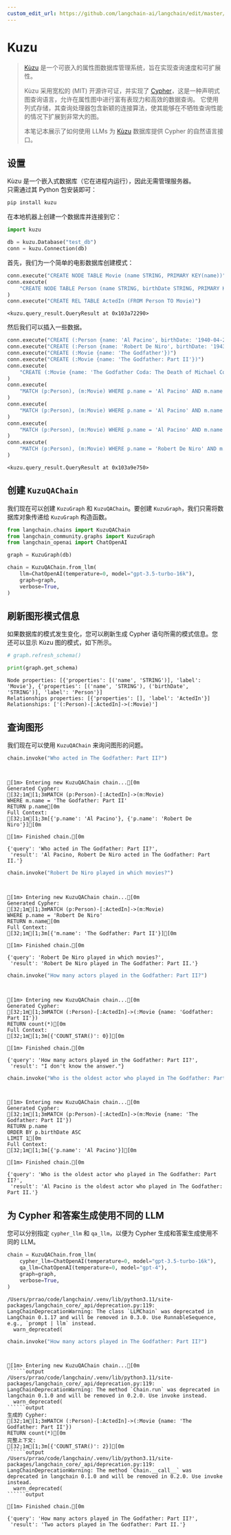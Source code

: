```yaml
---
custom_edit_url: https://github.com/langchain-ai/langchain/edit/master/docs/docs/integrations/graphs/kuzu_db.ipynb
---
```


# Kuzu

>[Kùzu](https://kuzudb.com) 是一个可嵌入的属性图数据库管理系统，旨在实现查询速度和可扩展性。
> 
> Kùzu 采用宽松的 (MIT) 开源许可证，并实现了 [Cypher](https://en.wikipedia.org/wiki/Cypher_(query_language))，这是一种声明式图查询语言，允许在属性图中进行富有表现力和高效的数据查询。
> 它使用列式存储，其查询处理器包含新颖的连接算法，使其能够在不牺牲查询性能的情况下扩展到非常大的图。
> 
> 本笔记本展示了如何使用 LLMs 为 [Kùzu](https://kuzudb.com) 数据库提供 Cypher 的自然语言接口。

## 设置

Kùzu 是一个嵌入式数据库（它在进程内运行），因此无需管理服务器。  
只需通过其 Python 包安装即可：

```bash
pip install kuzu
```

在本地机器上创建一个数据库并连接到它：

```python
import kuzu

db = kuzu.Database("test_db")
conn = kuzu.Connection(db)
```

首先，我们为一个简单的电影数据库创建模式：

```python
conn.execute("CREATE NODE TABLE Movie (name STRING, PRIMARY KEY(name))")
conn.execute(
    "CREATE NODE TABLE Person (name STRING, birthDate STRING, PRIMARY KEY(name))"
)
conn.execute("CREATE REL TABLE ActedIn (FROM Person TO Movie)")
```



```output
<kuzu.query_result.QueryResult at 0x103a72290>
```


然后我们可以插入一些数据。

```python
conn.execute("CREATE (:Person {name: 'Al Pacino', birthDate: '1940-04-25'})")
conn.execute("CREATE (:Person {name: 'Robert De Niro', birthDate: '1943-08-17'})")
conn.execute("CREATE (:Movie {name: 'The Godfather'})")
conn.execute("CREATE (:Movie {name: 'The Godfather: Part II'})")
conn.execute(
    "CREATE (:Movie {name: 'The Godfather Coda: The Death of Michael Corleone'})"
)
conn.execute(
    "MATCH (p:Person), (m:Movie) WHERE p.name = 'Al Pacino' AND m.name = 'The Godfather' CREATE (p)-[:ActedIn]->(m)"
)
conn.execute(
    "MATCH (p:Person), (m:Movie) WHERE p.name = 'Al Pacino' AND m.name = 'The Godfather: Part II' CREATE (p)-[:ActedIn]->(m)"
)
conn.execute(
    "MATCH (p:Person), (m:Movie) WHERE p.name = 'Al Pacino' AND m.name = 'The Godfather Coda: The Death of Michael Corleone' CREATE (p)-[:ActedIn]->(m)"
)
conn.execute(
    "MATCH (p:Person), (m:Movie) WHERE p.name = 'Robert De Niro' AND m.name = 'The Godfather: Part II' CREATE (p)-[:ActedIn]->(m)"
)
```



```output
<kuzu.query_result.QueryResult at 0x103a9e750>
```

## 创建 `KuzuQAChain`

我们现在可以创建 `KuzuGraph` 和 `KuzuQAChain`。要创建 `KuzuGraph`，我们只需将数据库对象传递给 `KuzuGraph` 构造函数。

```python
from langchain.chains import KuzuQAChain
from langchain_community.graphs import KuzuGraph
from langchain_openai import ChatOpenAI
```

```python
graph = KuzuGraph(db)
```

```python
chain = KuzuQAChain.from_llm(
    llm=ChatOpenAI(temperature=0, model="gpt-3.5-turbo-16k"),
    graph=graph,
    verbose=True,
)
```

## 刷新图形模式信息

如果数据库的模式发生变化，您可以刷新生成 Cypher 语句所需的模式信息。您还可以显示 Kùzu 图的模式，如下所示。

```python
# graph.refresh_schema()
```

```python
print(graph.get_schema)
```
```output
Node properties: [{'properties': [('name', 'STRING')], 'label': 'Movie'}, {'properties': [('name', 'STRING'), ('birthDate', 'STRING')], 'label': 'Person'}]
Relationships properties: [{'properties': [], 'label': 'ActedIn'}]
Relationships: ['(:Person)-[:ActedIn]->(:Movie)']
```

## 查询图形

我们现在可以使用 `KuzuQAChain` 来询问图形的问题。


```python
chain.invoke("Who acted in The Godfather: Part II?")
```
```output


[1m> Entering new KuzuQAChain chain...[0m
Generated Cypher:
[32;1m[1;3mMATCH (p:Person)-[:ActedIn]->(m:Movie)
WHERE m.name = 'The Godfather: Part II'
RETURN p.name[0m
Full Context:
[32;1m[1;3m[{'p.name': 'Al Pacino'}, {'p.name': 'Robert De Niro'}][0m

[1m> Finished chain.[0m
```


```output
{'query': 'Who acted in The Godfather: Part II?',
 'result': 'Al Pacino, Robert De Niro acted in The Godfather: Part II.'}
```



```python
chain.invoke("Robert De Niro played in which movies?")
```
```output


[1m> Entering new KuzuQAChain chain...[0m
Generated Cypher:
[32;1m[1;3mMATCH (p:Person)-[:ActedIn]->(m:Movie)
WHERE p.name = 'Robert De Niro'
RETURN m.name[0m
Full Context:
[32;1m[1;3m[{'m.name': 'The Godfather: Part II'}][0m

[1m> Finished chain.[0m
```


```output
{'query': 'Robert De Niro played in which movies?',
 'result': 'Robert De Niro played in The Godfather: Part II.'}
```



```python
chain.invoke("How many actors played in the Godfather: Part II?")
```
```output


[1m> Entering new KuzuQAChain chain...[0m
Generated Cypher:
[32;1m[1;3mMATCH (:Person)-[:ActedIn]->(:Movie {name: 'Godfather: Part II'})
RETURN count(*)[0m
Full Context:
[32;1m[1;3m[{'COUNT_STAR()': 0}][0m

[1m> Finished chain.[0m
```


```output
{'query': 'How many actors played in the Godfather: Part II?',
 'result': "I don't know the answer."}
```



```python
chain.invoke("Who is the oldest actor who played in The Godfather: Part II?")
```
```output


[1m> Entering new KuzuQAChain chain...[0m
Generated Cypher:
[32;1m[1;3mMATCH (p:Person)-[:ActedIn]->(m:Movie {name: 'The Godfather: Part II'})
RETURN p.name
ORDER BY p.birthDate ASC
LIMIT 1[0m
Full Context:
[32;1m[1;3m[{'p.name': 'Al Pacino'}][0m

[1m> Finished chain.[0m
```


```output
{'query': 'Who is the oldest actor who played in The Godfather: Part II?',
 'result': 'Al Pacino is the oldest actor who played in The Godfather: Part II.'}
```

## 为 Cypher 和答案生成使用不同的 LLM

您可以分别指定 `cypher_llm` 和 `qa_llm`，以便为 Cypher 生成和答案生成使用不同的 LLM。

```python
chain = KuzuQAChain.from_llm(
    cypher_llm=ChatOpenAI(temperature=0, model="gpt-3.5-turbo-16k"),
    qa_llm=ChatOpenAI(temperature=0, model="gpt-4"),
    graph=graph,
    verbose=True,
)
```
```output
/Users/prrao/code/langchain/.venv/lib/python3.11/site-packages/langchain_core/_api/deprecation.py:119: LangChainDeprecationWarning: The class `LLMChain` was deprecated in LangChain 0.1.17 and will be removed in 0.3.0. Use RunnableSequence, e.g., `prompt | llm` instead.
  warn_deprecated(
```

```python
chain.invoke("How many actors played in The Godfather: Part II?")
```
```output


[1m> Entering new KuzuQAChain chain...[0m
``````output
/Users/prrao/code/langchain/.venv/lib/python3.11/site-packages/langchain_core/_api/deprecation.py:119: LangChainDeprecationWarning: The method `Chain.run` was deprecated in langchain 0.1.0 and will be removed in 0.2.0. Use invoke instead.
  warn_deprecated(
``````output
生成的 Cypher:
[32;1m[1;3mMATCH (:Person)-[:ActedIn]->(:Movie {name: 'The Godfather: Part II'})
RETURN count(*)[0m
完整上下文:
[32;1m[1;3m[{'COUNT_STAR()': 2}][0m
``````output
/Users/prrao/code/langchain/.venv/lib/python3.11/site-packages/langchain_core/_api/deprecation.py:119: LangChainDeprecationWarning: The method `Chain.__call__` was deprecated in langchain 0.1.0 and will be removed in 0.2.0. Use invoke instead.
  warn_deprecated(
``````output

[1m> Finished chain.[0m
```


```output
{'query': 'How many actors played in The Godfather: Part II?',
 'result': 'Two actors played in The Godfather: Part II.'}
```